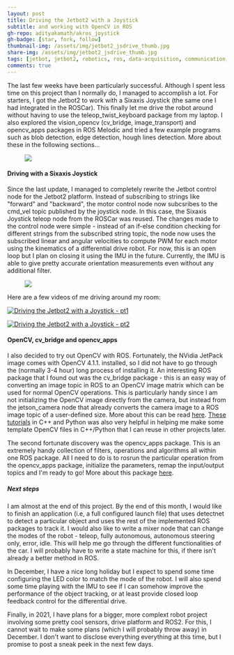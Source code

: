 ```yaml
---
layout: post
title: Driving the Jetbot2 with a Joystick
subtitle: and working with OpenCV in ROS
gh-repo: adityakamath/akros_joystick
gh-badge: [star, fork, follow]
thumbnail-img: /assets/img/jetbot2_jsdrive_thumb.jpg
share-img: /assets/img/jetbot2_jsdrive_thumb.jpg
tags: [jetbot, jetbot2, robotics, ros, data-acquisition, communication, teleoperation, software]
comments: true
---
```


The last few weeks have been particularly successful. Although I spent less time on this project than I normally do, I managed to accomplish a lot. For starters, I got the Jetbot2 to work with a Sixaxis Joystick (the same one I had integrated in the ROSCar). This finally let me drive the robot around without having to use the teleop_twist_keyboard package from my laptop. I also explored the vision_opencv (cv_bridge, image_transport) and opencv_apps packages in ROS Melodic and tried a few example programs such as blob detection, edge detection, hough lines detection. More about these in the following sections...

<figure class="aligncenter">
	<img src="https://adityakamath.github.com/assets/img/jetbot2_inhand2.jpg" />
</figure>

#### Driving with a Sixaxis Joystick

Since the last update, I managed to completely rewrite the Jetbot control node for the Jetbot2 platform. Instead of subscribing to strings like "forward" and "backward", the motor control node now subcsribes to the cmd_vel topic published by the joystick node. In this case, the Sixaxis Joystick teleop node from the ROSCar was reused. The changes made to the control node were simple - instead of an if-else condition checking for different strings from the subscribed string topic, the node now uses the subscribed linear and angular velocities to compute PWM for each motor using the kinematics of a differential drive robot. For now, this is an open loop but I plan on closing it using the IMU in the future. Currently, the IMU is able to give pretty accurate orientation measurements even without any additional filter. 

<figure class="aligncenter">
	<img src="https://adityakamath.github.com/assets/img/jetbot2_teleop_test.jpg" />
</figure>

Here are a few videos of me driving around my room:

[![Driving the Jetbot2 with a Joystick - pt1](https://adityakamath.github.com/assets/img/jetbot2_teleop1_test.png)](https://www.youtube.com/watch?v=yQLC6U3oic4 "Driving the Jetbot2 - pt1 - Click to Watch!")

[![Driving the Jetbot2 with a Joystick - pt2](https://adityakamath.github.com/assets/img/jetbot2_teleop2_test.png)](https://www.youtube.com/watch?v=AlmV-jZNECE "Driving the Jetbot2 - pt1 - Click to Watch!")

#### OpenCV, cv_bridge and opencv_apps

I also decided to try out OpenCV with ROS. Fortunately, the NVidia JetPack image comes with OpenCV 4.1.1. installed, so I did not have to go through the (normally 3-4 hour) long process of installing it. An interesting ROS package that I found out was the cv_bridge package - this is an easy way of converting an image topic in ROS to an OpenCV image matrix which can be used for normal OpenCV operations. This is particularly handy since I am not initializing the OpenCV image directly from the camera, but instead from the jetson_camera node that already converts the camera image to a ROS image topic of a user-defined size. More about this can be read [here](http://wiki.ros.org/cv_bridge). [These tutorials](http://wiki.ros.org/vision_opencv/Tutorials) in C++ and Python was also very helpful in helping me make some template OpenCV files in C++/Python that I can reuse in other projects later.

The second fortunate discovery was the opencv_apps package. This is an extremely handy collection of filters, operations and algorithms all within one ROS package. All I need to do is to rosrun the particular operation from the opencv_apps package, initialize the parameters, remap the input/output topics and I'm ready to go! More about this package [here](http://wiki.ros.org/opencv_apps). 

##### Next steps

I am almost at the end of this project. By the end of this month, I would like to finish an application (i.e, a full configured launch file) that uses detectnet to detect a particular object and uses the rest of the implemented ROS packages to track it. I would also like to write a mixer node that can change the modes of the robot - teleop, fully autonomous, autonomous steering only, error, idle. This will help me go through the different functionalities of the car. I will probably have to write a state machine for this, if there isn't already a better method in ROS.

In December, I have a nice long holiday but I expect to spend some time configuring the LED color to match the mode of the robot. I will also spend some time playing with the IMU to see if I can somehow improve the performance of the object tracking, or at least provide closed loop feedback control for the differential drive. 

Finally, in 2021, I have plans for a bigger, more complext robot project involving some pretty cool sensors, drive platform and ROS2. For this, I cannot wait to make some plans (which I will probably throw away) in December. I don't want to disclose everything everything at this time, but I promise to post a sneak peek in the next few days.
